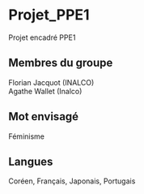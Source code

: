 # Projet_PPE1
Projet encadré PPE1 

## Membres du groupe
Florian Jacquot (INALCO)  
Agathe Wallet (Inalco)

## Mot envisagé
Féminisme

## Langues
Coréen, Français, Japonais, Portugais
